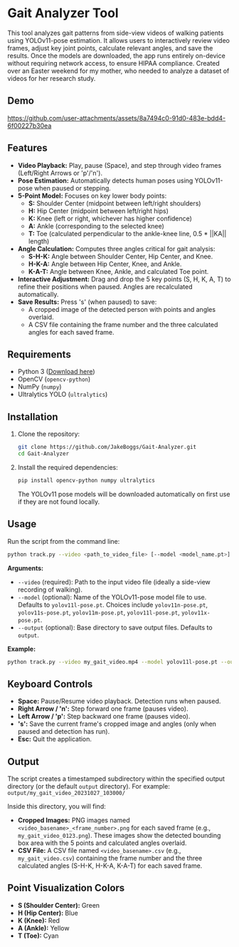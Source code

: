 # Gait Analyzer Tool

This tool analyzes gait patterns from side-view videos of walking patients using YOLOv11-pose estimation. It allows users to interactively review video frames, adjust key joint points, calculate relevant angles, and save the results. Once the models are downloaded, the app runs entirely on-device without requiring network access, to ensure HIPAA compliance. Created over an Easter weekend for my mother, who needed to analyze a dataset of videos for her research study.

## Demo

https://github.com/user-attachments/assets/8a7494c0-91d0-483e-bdd4-6f00227b30ea

## Features

*   **Video Playback:** Play, pause (Space), and step through video frames (Left/Right Arrows or 'p'/'n').
*   **Pose Estimation:** Automatically detects human poses using YOLOv11-pose when paused or stepping.
*   **5-Point Model:** Focuses on key lower body points:
    *   **S:** Shoulder Center (midpoint between left/right shoulders)
    *   **H:** Hip Center (midpoint between left/right hips)
    *   **K:** Knee (left or right, whichever has higher confidence)
    *   **A:** Ankle (corresponding to the selected knee)
    *   **T:** Toe (calculated perpendicular to the ankle-knee line, 0.5 * ||KA|| length)
*   **Angle Calculation:** Computes three angles critical for gait analysis:
    *   **S-H-K:** Angle between Shoulder Center, Hip Center, and Knee.
    *   **H-K-A:** Angle between Hip Center, Knee, and Ankle.
    *   **K-A-T:** Angle between Knee, Ankle, and calculated Toe point.
*   **Interactive Adjustment:** Drag and drop the 5 key points (S, H, K, A, T) to refine their positions when paused. Angles are recalculated automatically.
*   **Save Results:** Press 's' (when paused) to save:
    *   A cropped image of the detected person with points and angles overlaid.
    *   A CSV file containing the frame number and the three calculated angles for each saved frame.

## Requirements

*   Python 3 ([Download here](https://www.python.org/downloads/))
*   OpenCV (`opencv-python`)
*   NumPy (`numpy`)
*   Ultralytics YOLO (`ultralytics`)

## Installation

1.  Clone the repository:
    ```bash
    git clone https://github.com/JakeBoggs/Gait-Analyzer.git
    cd Gait-Analyzer
    ```
2.  Install the required dependencies:
    ```bash
    pip install opencv-python numpy ultralytics
    ```
    The YOLOv11 pose models will be downloaded automatically on first use if they are not found locally.

## Usage

Run the script from the command line:

```bash
python track.py --video <path_to_video_file> [--model <model_name.pt>] [--output <output_directory>]
```

**Arguments:**

*   `--video` (required): Path to the input video file (ideally a side-view recording of walking).
*   `--model` (optional): Name of the YOLOv11-pose model file to use. Defaults to `yolov11l-pose.pt`. Choices include `yolov11n-pose.pt`, `yolov11s-pose.pt`, `yolov11m-pose.pt`, `yolov11l-pose.pt`, `yolov11x-pose.pt`.
*   `--output` (optional): Base directory to save output files. Defaults to `output`.

**Example:**

```bash
python track.py --video my_gait_video.mp4 --model yolov11l-pose.pt --output output_dir
```

## Keyboard Controls

*   **Space:** Pause/Resume video playback. Detection runs when paused.
*   **Right Arrow / 'n':** Step forward one frame (pauses video).
*   **Left Arrow / 'p':** Step backward one frame (pauses video).
*   **'s':** Save the current frame's cropped image and angles (only when paused and detection has run).
*   **Esc:** Quit the application.

## Output

The script creates a timestamped subdirectory within the specified output directory (or the default `output` directory). For example: `output/my_gait_video_20231027_103000/`

Inside this directory, you will find:

*   **Cropped Images:** PNG images named `<video_basename>_<frame_number>.png` for each saved frame (e.g., `my_gait_video_0123.png`). These images show the detected bounding box area with the 5 points and calculated angles overlaid.
*   **CSV File:** A CSV file named `<video_basename>.csv` (e.g., `my_gait_video.csv`) containing the frame number and the three calculated angles (S-H-K, H-K-A, K-A-T) for each saved frame.

## Point Visualization Colors

*   **S (Shoulder Center):** Green
*   **H (Hip Center):** Blue
*   **K (Knee):** Red
*   **A (Ankle):** Yellow
*   **T (Toe):** Cyan 
